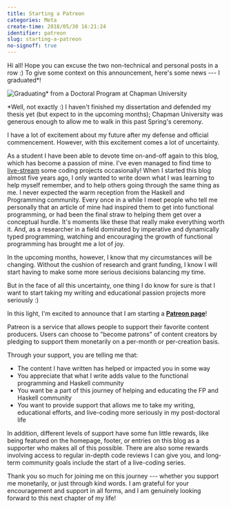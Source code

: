 ```yaml
---
title: Starting a Patreon
categories: Meta
create-time: 2018/05/30 16:21:24
identifier: patreon
slug: starting-a-patreon
no-signoff: true
---
```


Hi all!  Hope you can excuse the two non-technical and personal posts in a
row :)  To give some context on this announcement, here's some news --- I
graduated*!

![Graduating* from a Doctoral Program at Chapman
University](/img/entries/patreon/graduation.jpg "I graduated!")

\*Well, not exactly :)  I haven't finished my dissertation and defended my thesis
yet (but expect to in the upcoming months); Chapman University was generous
enough to allow me to walk in this past Spring's ceremony.

I have a lot of excitement about my future after my defense and official
commencement.  However, with this excitement comes a lot of uncertainty.

As a student I have been able to devote time on-and-off again to this blog,
which has become a passion of mine.  I've even managed to find time to
[live-stream][twitch] some coding projects occasionally!  When I started this
blog almost five years ago, I only wanted to write down what I was learning to
help myself remember, and to help others going through the same thing as me.  I
never expected the warm reception from the Haskell and Programming community.
Every once in a while I meet people who tell me personally that an article of
mine had inspired them to get into functional programming, or had been the
final straw to helping them get over a conceptual hurdle.  It's moments like
these that really make everything worth it.  And, as a researcher in a field
dominated by imperative and dynamically typed programming, watching and
encouraging the growth of functional programming has brought me a lot of joy.

[twitch]: https://www.twitch.tv/mstksg "Twitch"

In the upcoming months, however, I know that my circumstances will be changing.
Without the cushion of research and grant funding, I know I will start having
to make some more serious decisions balancing my time.

But in the face of all this uncertainty, one thing I do know for sure is that I
want to start taking my writing and educational passion projects more
seriously :)

In this light, I'm excited to announce that I am starting a **[Patreon
page][patreon]**!

[patreon]: https://www.patreon.com/justinle

Patreon is a service that allows people to support their favorite content
producers.  Users can choose to "become patrons" of content creators by
pledging to support them monetarily on a per-month or per-creation basis.

Through your support, you are telling me that:

*   The content I have written has helped or impacted you in some way
*   You appreciate that what I write adds value to the functional programming and
    Haskell community
*   You want be a part of this journey of helping and educating the FP and
    Haskell community
*   You want to provide support that allows me to take my writing, educational
    efforts, and live-coding more seriously in my post-doctoral life

In addition, different levels of support have some fun little rewards, like
being featured on the homepage, footer, or entries on this blog as a supporter
who makes all of this possible.  There are also some rewards involving access
to regular in-depth code reviews I can give you, and long-term community goals
include the start of a live-coding series.

Thank you so much for joining me on this journey --- whether you support me
monetarily, or just through kind words.  I am grateful for your encouragement
and support in all forms, and I am genuinely looking forward to this next
chapter of my life!
